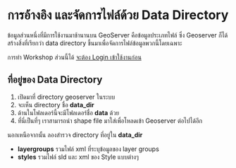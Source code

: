 

# การอ้างอิง และจัดการไฟล์ด้วย Data Directory

ข้อมูลส่วนหนึ่งที่มีการใช้งานมาช้านานบน GeoServer คือข้อมูลประเภทไฟล์ ซึ่ง Geoserver ก็ได้สร้างสิ่งที่เรียกว่า data directory ขึ้นมาเพื่อจัดการไฟล์ข้อมูลพวกนี้โดยเฉพาะ 

การทำ Workshop ส่วนนี้ได้ [จะต้อง Login เข้าใช้งานก่อน](login-admin-firsttime.md)

## ที่อยู่ของ Data Directory 

1. เปิดมาที่ directory geoserver ในระบบ
2. จะเห็น directory ชื่อ **data_dir** 
3. ด้านในโฟลเดอร์นี้จะมีโฟลเดอร์ชื่อ **data** ด้วย
4. ที่นี่เป็นที่ๆ เราสามารถนำ shape file มาใส่เพื่อโหลดเข้า Geoserver ต่อไปได้อีก

นอกเหนือจากนั้น ลองสำรวจ directory ที่อยู่ใน **data_dir** 

- **layergroups** รวมไฟล์ xml ที่ระบุข้อมูลของ layer groups
- **styles** รวมไฟล์ sld และ xml ของ Style แบบต่างๆ  

